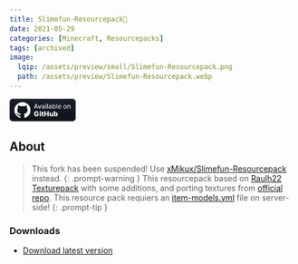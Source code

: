 ```yaml
---
title: Slimefun-Resourcepack💚
date: 2021-05-29
categories: [Minecraft, Resourcepacks]
tags: [archived]
image:
  lqip: /assets/preview/small/Slimefun-Resourcepack.png
  path: /assets/preview/Slimefun-Resourcepack.webp
---
```

<a href="https://github.com/Den4enko/Slimefun-Resourcepack"><img alt="SourceCode" height="40" src="/assets/badges/github_vector.svg"></a>
## About
> This fork has been suspended! Use [xMikux/Slimefun-Resourcepack](https://github.com/xMikux/Slimefun-Resourcepack) instead.
{: .prompt-warning }
This resourcepack based on [Raulh22 Texturepack](https://www.planetminecraft.com/texture-pack/slimefun-texture-by-raulh22/) with some additions, and porting textures from [official repo](https://github.com/Slimefun/Resourcepack).
> This resource pack requiers an [item-models.yml](https://github.com/Den4enko/Slimefun-Resourcepack/releases/latest/download/item-models.yml) file on server-side!
{: .prompt-tip }
### Downloads
- [Download latest version](https://github.com/Den4enko/Slimefun-Resourcepack/releases/latest/download/textures.zip)